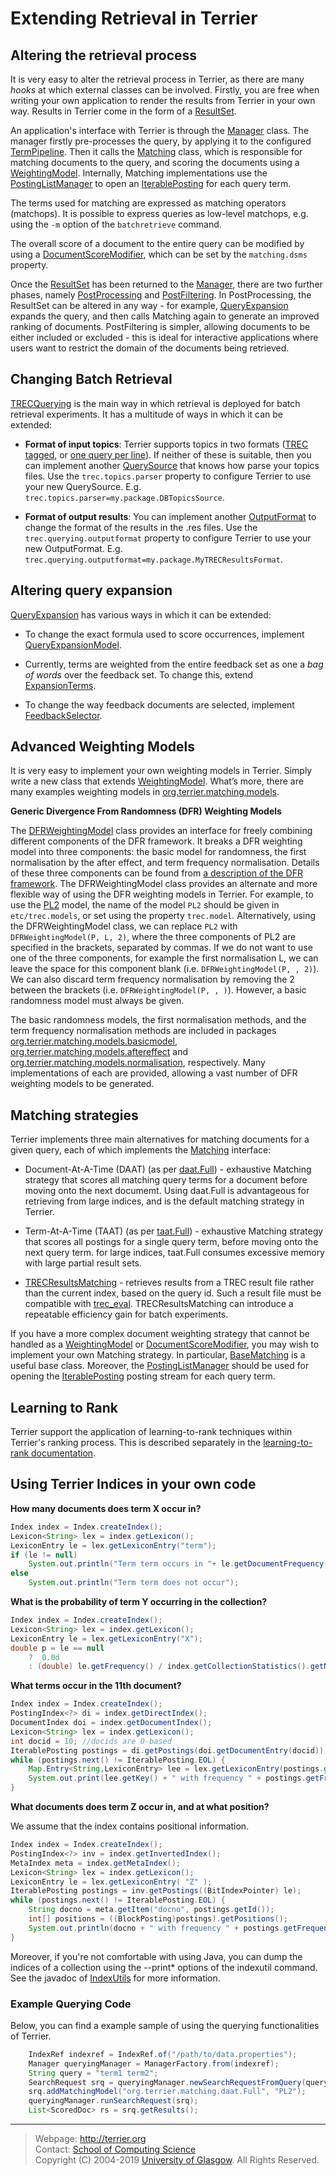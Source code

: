 Extending Retrieval in Terrier
==============================

Altering the retrieval process
------------------------------

It is very easy to alter the retrieval process in Terrier, as there are many *hooks* at which external classes can be involved. Firstly, you are free when writing your own application to render the results from Terrier in your own way. Results in Terrier come in the form of a [ResultSet](javadoc/org/terrier/matching/ResultSet.html).

An application's interface with Terrier is through the [Manager](javadoc/org/terrier/querying/Manager.html) class. The manager firstly pre-processes the query, by applying it to the configured [TermPipeline](javadoc/org/terrier/terms/TermPipeline.html). Then it calls the [Matching](javadoc/org/terrier/matching/Matching.html) class, which is responsible for matching documents to the query, and scoring the documents using a [WeightingModel](javadoc/org/terrier/matching/models/WeightingModel.html). Internally, Matching implementations use the [PostingListManager](javadoc/org/terrier/matching/PostingListManager.html) to open an [IterablePosting](javadoc/org/terrier/structures/postings/IterablePosting.html) for each query term. 

The terms used for matching are expressed as matching operators (matchops). It is possible to express queries as low-level matchops, e.g. using the `-m` option of the `batchretrieve` command.

The overall score of a document to the entire query can be modified by using a [DocumentScoreModifier](javadoc/org/terrier/matching/dsms/DocumentScoreModifier.html), which can be set by the `matching.dsms` property.

Once the [ResultSet](javadoc/org/terrier/matching/ResultSet.html) has been returned to the [Manager](javadoc/org/terrier/querying/Manager.html), there are two further phases, namely [PostProcessing](javadoc/org/terrier/querying/PostProcess.html) and [PostFiltering](javadoc/org/terrier/querying/PostFilter.html). In PostProcessing, the ResultSet can be altered in any way - for example, [QueryExpansion](javadoc/org/terrier/querying/QueryExpansion.html) expands the query, and then calls Matching again to generate an improved ranking of documents. PostFiltering is simpler, allowing documents to be either included or excluded - this is ideal for interactive applications where users want to restrict the domain of the documents being retrieved.

Changing Batch Retrieval
------------------------

[TRECQuerying](javadoc/org/terrier/applications/batchquerying/TRECQuerying.html) is the main way in which retrieval is deployed for batch retrieval experiments. It has a multitude of ways in which it can be extended:

-   **Format of input topics**: Terrier supports topics in two formats ([TREC tagged](javadoc/org/terrier/structures/TRECQuery.html), or [one query per line](javadoc/org/terrier/structures/SingleLineTRECQuery.html)). If neither of these is suitable, then you can implement another [QuerySource](javadoc/org/terrier/applications/batchquerying/QuerySource.html) that knows how parse your topics files. Use the `trec.topics.parser` property to configure Terrier to use your new QuerySource. E.g. `trec.topics.parser=my.package.DBTopicsSource`.

-   **Format of output results**: You can implement another [OutputFormat](javadoc/org/terrier/structures/outputformat/OutputFormat.html) to change the format of the results in the .res files. Use the `trec.querying.outputformat` property to configure Terrier to use your new OutputFormat. E.g. `trec.querying.outputformat=my.package.MyTRECResultsFormat`.

Altering query expansion
------------------------

[QueryExpansion](javadoc/org/terrier/querying/QueryExpansion.html) has various ways in which it can be extended:

-   To change the exact formula used to score occurrences, implement [QueryExpansionModel](javadoc/org/terrier/matching/models/queryexpansion/QueryExpansionModel.html).

-   Currently, terms are weighted from the entire feedback set as one a *bag of words* over the feedback set. To change this, extend [ExpansionTerms](javadoc/org/terrier/querying/ExpansionTerms.html).

-   To change the way feedback documents are selected, implement [FeedbackSelector](javadoc/org/terrier/querying/FeedbackSelector.html).

Advanced Weighting Models
-------------------------

It is very easy to implement your own weighting models in Terrier. Simply write a new class that extends [WeightingModel](javadoc/org/terrier/matching/models/WeightingModel.html). What’s more, there are many examples weighting models in [org.terrier.matching.models](javadoc/org/terrier/matching/models/package-summary.html).

**Generic Divergence From Randomness (DFR) Weighting Models**

The [DFRWeightingModel](javadoc/org/terrier/matching/models/DFRWeightingModel.html) class provides an interface for freely combining different components of the DFR framework. It breaks a DFR weighting model into three components: the basic model for randomness, the first normalisation by the after effect, and term frequency normalisation. Details of these three components can be found from [a description of the DFR framework](dfr_description.md). The DFRWeightingModel class provides an alternate and more flexible way of using the DFR weighting models in Terrier. For example, to use the [PL2](javadoc/org/terrier/matching/models/PL2.html) model, the name of the model `PL2` should be given in `etc/trec.models`, or set using the property `trec.model`. Alternatively, using the DFRWeightingModel class, we can replace `PL2` with `DFRWeightingModel(P, L, 2)`, where the three components of PL2 are specified in the brackets, separated by commas. If we do not want to use one of the three components, for example the first normalisation L, we can leave the space for this component blank (i.e. `DFRWeightingModel(P, , 2)`). We can also discard term frequency normalisation by removing the 2 between the brackets (i.e. `DFRWeightingModel(P, , )`). However, a basic randomness model must always be given.

The basic randomness models, the first normalisation methods, and the term frequency normalisation methods are included in packages [org.terrier.matching.models.basicmodel](javadoc/org/terrier/matching/models/basicmodel/package-summary.html), [org.terrier.matching.models.aftereffect](javadoc/org/terrier/matching/models/aftereffect/package-summary.html) and [org.terrier.matching.models.normalisation](javadoc/org/terrier/matching/models/normalisation/package-summary.html), respectively. Many implementations of each are provided, allowing a vast number of DFR weighting models to be generated.

Matching strategies
-------------------

Terrier implements three main alternatives for matching documents for a given query, each of which implements the [Matching](javadoc/org/terrier/matching/Matching.html) interface:

-   Document-At-A-Time (DAAT) (as per [daat.Full](javadoc/org/terrier/matching/daat/Full.html)) - exhaustive Matching strategy that scores all matching query terms for a document before moving onto the next documemt. Using daat.Full is advantageous for retrieving from large indices, and is the default matching strategy in Terrier.

-   Term-At-A-Time (TAAT) (as per [taat.Full](javadoc/org/terrier/matching/taat/Full.html)) - exhaustive Matching strategy that scores all postings for a single query term, before moving onto the next query term. for large indices, taat.Full consumes excessive memory with large partial result sets.

-   [TRECResultsMatching](javadoc/org/terrier/matching/TRECResultsMatching.html) - retrieves results from a TREC result file rather than the current index, based on the query id. Such a result file must be compatible with [trec\_eval](http://trec.nist.gov/trec_eval). TRECResultsMatching can introduce a repeatable efficiency gain for batch experiments.

If you have a more complex document weighting strategy that cannot be handled as a [WeightingModel](javadoc/org/terrier/matching/models/WeightingModel.html) or [DocumentScoreModifier](javadoc/org/terrier/matching/dsms/DocumentScoreModifier.html), you may wish to implement your own Matching strategy. In particular, [BaseMatching](javadoc/org/terrier/matching/BaseMatching.html) is a useful base class. Moreover, the [PostingListManager](javadoc/org/terrier/matching/PostingListManager.html) should be used for opening the [IterablePosting](javadoc/org/terrier/structures/postings/IterablePosting.html) posting stream for each query term.


Learning to Rank
----------------
Terrier support the application of learning-to-rank techniques within Terrier's ranking process. This is described separately in the [learning-to-rank documentation](learning.md).

Using Terrier Indices in your own code
--------------------------------------

**How many documents does term X occur in?**
```java
Index index = Index.createIndex();
Lexicon<String> lex = index.getLexicon();
LexiconEntry le = lex.getLexiconEntry("term");
if (le != null)
	System.out.println("Term term occurs in "+ le.getDocumentFrequency() + " documents");
else
	System.out.println("Term term does not occur");
```

**What is the probability of term Y occurring in the collection?**
```java
Index index = Index.createIndex();
Lexicon<String> lex = index.getLexicon();
LexiconEntry le = lex.getLexiconEntry("X");
double p = le == null
	?  0.0d
	: (double) le.getFrequency() / index.getCollectionStatistics().getNumberOfTokens();
```

**What terms occur in the 11th document?**
```java
Index index = Index.createIndex();
PostingIndex<?> di = index.getDirectIndex();
DocumentIndex doi = index.getDocumentIndex();
Lexicon<String> lex = index.getLexicon();
int docid = 10; //docids are 0-based
IterablePosting postings = di.getPostings(doi.getDocumentEntry(docid));
while (postings.next() != IterablePosting.EOL) {
	Map.Entry<String,LexiconEntry> lee = lex.getLexiconEntry(postings.getId());
	System.out.print(lee.getKey() + " with frequency " + postings.getFrequency());
}
```

**What documents does term Z occur in, and at what position?**

We assume that the index contains positional information.

```java
Index index = Index.createIndex();
PostingIndex<?> inv = index.getInvertedIndex();
MetaIndex meta = index.getMetaIndex();
Lexicon<String> lex = index.getLexicon();
LexiconEntry le = lex.getLexiconEntry( "Z" );
IterablePosting postings = inv.getPostings((BitIndexPointer) le);
while (postings.next() != IterablePosting.EOL) {
	String docno = meta.getItem("docno", postings.getId());
	int[] positions = ((BlockPosting)postings).getPositions();
	System.out.println(docno + " with frequency " + postings.getFrequency() + " and positions " + Arrays.toString(positions));
}
```

Moreover, if you're not comfortable with using Java, you can dump the indices of a collection using the --print\* options of the indexutil command. See the javadoc of [IndexUtils](javadoc/org/terrier/structures/IndexUtils.html) for more information.

### Example Querying Code

Below, you can find a example sample of using the querying functionalities of Terrier.

```java
	IndexRef indexref = IndexRef.of("/path/to/data.properties");
	Manager queryingManager = ManagerFactory.from(indexref);
	String query = "term1 term2";
	SearchRequest srq = queryingManager.newSearchRequestFromQuery(query);
	srq.addMatchingModel("org.terrier.matching.daat.Full", "PL2");
	queryingManager.runSearchRequest(srq);
	List<ScoredDoc> rs = srq.getResults();
```

------------------------------------------------------------------------

> Webpage: <http://terrier.org>  
> Contact: [School of Computing Science](http://www.dcs.gla.ac.uk/)  
> Copyright (C) 2004-2019 [University of Glasgow](http://www.gla.ac.uk/). All Rights Reserved.
